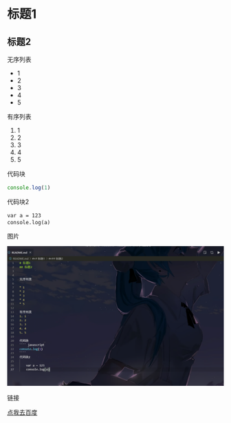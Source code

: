 # 标题1
## 标题2


无序列表

* 1
* 2
* 3
* 4
* 5

有序列表
1. 1
2. 2
3. 3
4. 4
5. 5

代码块
```` javascript
console.log(1)
````
代码块2 

    var a = 123
    console.log(a)


图片

![我的图片](1.png)

链接

[点我去百度](https://www.baidu.com)
